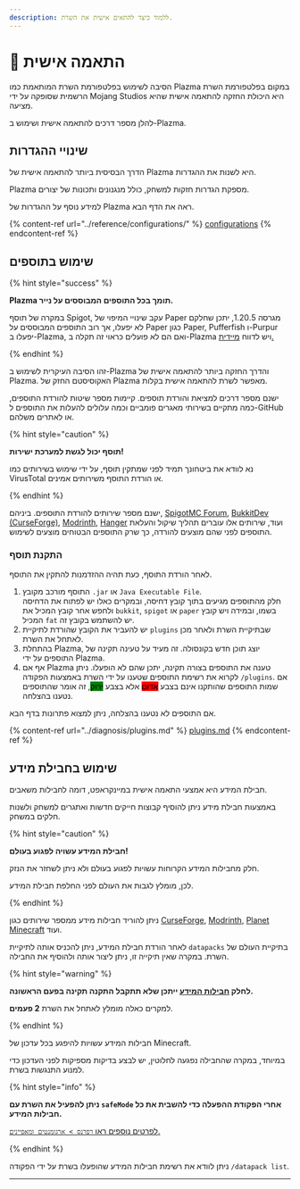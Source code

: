 ```yaml
---
description: ללמוד כיצד להתאים אישית את השרת.
---
```


# 🎨 התאמה אישית

הסיבה לשימוש בפלטפורמת השרת המותאמת כמו Plazma במקום בפלטפורמת השרת הרשמית שסופקה על ידי Mojang Studios היא היכולת החזקה להתאמה אישית שהיא מציעה.

להלן מספר דרכים להתאמה אישית ושימוש ב-Plazma.

## שינויי ההגדרות <a href="#id-1" id="id-1"></a>

הדרך הבסיסית ביותר להתאמה אישית של Plazma היא לשנות את ההגדרות.

Plazma מספקת הגדרות חזקות למשחק, כולל מנגנונים ותכונות של יצורים.

למידע נוסף על ההגדרות של Plazma ראה את הדף הבא.

{% content-ref url="../reference/configurations/" %}
[configurations](../reference/configurations/)
{% endcontent-ref %}

## שימוש בתוספים <a href="#id-2" id="id-2"></a>

{% hint style="success" %}

**Plazma תומך בכל התוספים המבוססים על נייר.**

במקרה של תוסף Spigot, עקב שינויי המיפוי של Paper מגרסה 1.20.5, יתכן שחלקם לא יפעלו, אך רוב התוספים המבוססים על Paper כגון Paper, Pufferfish ו-Purpur יפעלו ב-Plazma, ואם הם לא פועלים כראוי זה תקלה ב-Plazma ויש לדווח [מיידית.](../diagnosis/plugins.md)

{% endhint %}

זהו הסיבה העיקרית לשימוש ב-Plazma והדרך החזקה ביותר להתאמה אישית של Plazma.
האקוסיסטם החזק של Plazma מאפשר לשרת להתאמה אישית בקלות.

ישנם מספר דרכים למציאת והורדת תוספים. קיימות מספר שיטות להורדת התוספים, כמה מתקיים בשירותי מאגרים פומביים וכמה עלולים להעלות את התוספים ל-GitHub או לאתרים משלהם.

{% hint style="caution" %}

**תוסף יכול לגשת למערכת ישירות!**

נא לוודא את ביטחונך תמיד לפני שמתקין תוסף, על ידי שימוש בשירותים כמו VirusTotal או הורדת התוסף משירותים אמינים.

{% endhint %}

ישנם מספר שירותים להורדת התוספים. ביניהם, [SpigotMC Forum](https://www.spigotmc.org/resources/), [BukkitDev (CurseForge)](https://dev.bukkit.org/bukkit-plugins), [Modrinth](https://modrinth.com/plugins), [Hanger](https://hangar.papermc.io/) ועוד, שירותים אלו עוברים תהליך שיקול והעלאת התוספים לפני שהם מוצעים להורדה, כך שרק התוספים הבטוחים מוצעים לשימוש.

### התקנת תוסף <a href="#id-2.1" id="id-2.1"></a>

לאחר הורדת התוסף, כעת תהיה ההזדמנות להתקין את התוסף.

1. התוסף מורכב מקובץ `.jar` או `Java Executable File`.\
   חלק מהתוספים מגיעים בתוך קובץ דחיסה, ובמקרים כאלו
   יש לפתוח את הדחיסה ולחפש אחר קובץ המכיל את `bukkit`, `spigot` או `paper` בשמו, ובמידה ויש קובץ המכיל `fat` יש להשתמש בקובץ זה.
2. יש להעביר את הקובץ שהורדת לתיקיית `plugins` שבתיקיית השרת ולאחר מכן לאתחל את השרת.
3. בהתחלת Plazma, יוצג תוכן חדש בקונסולה.
   זה מעיד על טעינה תקינה של התוספים על ידי Plazma.
4. אף אם Plazma טענה את התוספים בצורה תקינה, יתכן שהם לא הופעלו.
   ניתן לקרוא את רשימת התוספים שטענו על ידי השרת באמצעות הפקודה `/plugins`.
   אם שמות התוספים שהותקנו אינם בצבע <mark style="background-color:red;">אדום</mark>
   אלא בצבע <mark style="background-color:green;">ירוק</mark>, זה אומר שהתוספים נטענו בהצלחה.

אם התוספים לא נטענו בהצלחה, ניתן למצוא פתרונות בדף הבא.

{% content-ref url="../diagnosis/plugins.md" %}
[plugins.md](../diagnosis/plugins.md)
{% endcontent-ref %}

## שימוש בחבילת מידע <a href="#id-3" id="id-3"></a>

חבילת המידע היא אמצעי התאמה אישית במיינקראפט, דומה לחבילות משאבים.

באמצעות חבילת מידע ניתן להוסיף קבוצות חייקים חדשות ואתגרים למשחק ולשנות חלקים במשחק.

{% hint style="caution" %}

**חבילת המידע עשויה לפגוע בעולם!**

חלק מחבילות המידע הקרוחות עשויות לפגוע בעולם ולא ניתן לשחזר את הנזק.

לכן, מומלץ לגבות את העולם לפני החלפת חבילת המידע.

{% endhint %}

ניתן להוריד חבילות מידע ממספר שירותים כגון [CurseForge](https://www.curseforge.com/minecraft/search?page=1\&pageSize=50\&sortBy=relevancy\&class=data-packs), [Modrinth](https://modrinth.com/datapacks), [Planet Minecraft](https://www.planetminecraft.com/data-packs/) ועוד.

לאחר הורדת חבילת המידע, ניתן להכניס אותה לתיקיית `datapacks` בתיקיית העולם של השרת.
במקרה שאין תיקייה זו, ניתן ליצור אותה ולהוסיף את החבילה.

{% hint style="warning" %}

**לחלק [חבילות המידע](#user-content-fn-2) ייתכן שלא תתקבל התקנה תקינה בפעם הראשונה.**

למקרים כאלה מומלץ לאתחל את השרת **2 פעמים**.

{% endhint %}

חבילות המידע עשויות להיפגע בכל עדכון של Minecraft.

במיוחד, במקרה שהחבילה נפגעה לחלוטין, יש לבצע בדיקות מספיקות לפני העדכון כדי למנוע התנגשות בשרת.

{% hint style="info" %}

**ניתן להפעיל את השרת עם `safeMode` אחרי הפקודת ההפעלה כדי להשבית את כל חבילות המידע.**

[לפרטים נוספים ראו `רפרנס > ארגומנטים ומאפיינים`.](../reference/arguments.md)

{% endhint %}

ניתן לוודא את רשימת חבילות המידע שהופעלו בשרת על ידי הפקודה `/datapack list`.

***

[^1]: או על ידי Minecraft: Bedrock Edition's add-ons.

[^2]: הוספת קבוצות חייקים ועוד.

